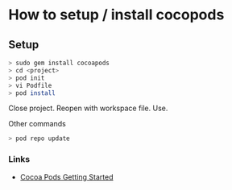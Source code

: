 # How to setup / install cocopods

## Setup

```bash
> sudo gem install cocoapods
> cd <project>
> pod init
> vi Podfile
> pod install

```
Close project.
Reopen with workspace file.
Use.

Other commands

```bash
> pod repo update
```

### Links

- [Cocoa Pods Getting Started](https://guides.cocoapods.org/using/getting-started.html#getting-started)
